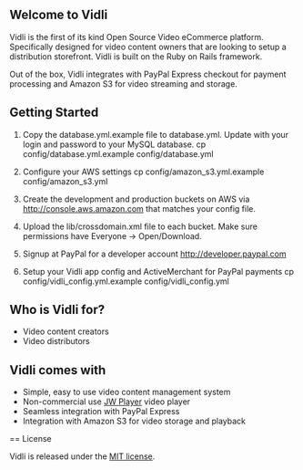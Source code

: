 ## Welcome to Vidli

Vidli is the first of its kind Open Source Video eCommerce platform. Specifically designed for video content owners that are looking to setup a distribution storefront. Vidli is built on the Ruby on Rails framework.

Out of the box, Vidli integrates with PayPal Express checkout for payment processing and Amazon S3 for video streaming and storage.

## Getting Started

1. Copy the database.yml.example file to database.yml. Update with your login and password to your MySQL database.
    cp config/database.yml.example config/database.yml

2. Configure your AWS settings
    cp config/amazon_s3.yml.example config/amazon_s3.yml

3. Create the development and production buckets on AWS via http://console.aws.amazon.com that matches your config file.

4. Upload the lib/crossdomain.xml file to each bucket. Make sure permissions have Everyone -> Open/Download.

5. Signup at PayPal for a developer account
    http://developer.paypal.com

5. Setup your Vidli app config and ActiveMerchant for PayPal payments
    cp config/vidli_config.yml.example config/vidli_config.yml

## Who is Vidli for?

- Video content creators
- Video distributors

## Vidli comes with

- Simple, easy to use video content management system 
- Non-commercial use [JW Player](http://www.longtailvideo.com/players) video player
- Seamless integration with PayPal Express
- Integration with Amazon S3 for video storage and playback

== License

Vidli is released under the [MIT license](http://www.opensource.org/licenses/mit-license).